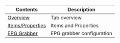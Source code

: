 Contents                               | Description
---------------------------------------|------------------------
[Overview](#overview)                  | Tab overview
[Items/Properties](#items)             | Items and Properties
[EPG Grabber](class/epggrab)            | EPG grabber configuration



